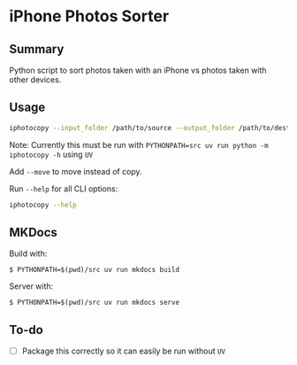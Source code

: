 # iPhone Photos Sorter

## Summary

Python script to sort photos taken with an iPhone vs photos taken with other devices.

## Usage

```bash
iphotocopy --input_folder /path/to/source --output_folder /path/to/destination
```

Note: Currently this must be run with `PYTHONPATH=src uv run python -m iphotocopy -h` using `UV`

Add `--move` to move instead of copy.

Run `--help` for all CLI options:

```bash
iphotocopy --help
```

## MKDocs

Build with:

```
$ PYTHONPATH=$(pwd)/src uv run mkdocs build
```

Server with:

```
$ PYTHONPATH=$(pwd)/src uv run mkdocs serve
```

## To-do

- [ ] Package this correctly so it can easily be run without `UV`
